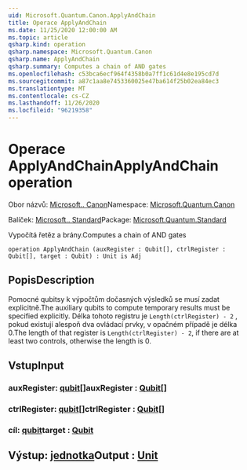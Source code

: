 ```yaml
---
uid: Microsoft.Quantum.Canon.ApplyAndChain
title: Operace ApplyAndChain
ms.date: 11/25/2020 12:00:00 AM
ms.topic: article
qsharp.kind: operation
qsharp.namespace: Microsoft.Quantum.Canon
qsharp.name: ApplyAndChain
qsharp.summary: Computes a chain of AND gates
ms.openlocfilehash: c53bca6ecf964f4358b0a7ff1c61d4e8e195cd7d
ms.sourcegitcommit: a87c1aa8e7453360025e47ba614f25b02ea84ec3
ms.translationtype: MT
ms.contentlocale: cs-CZ
ms.lasthandoff: 11/26/2020
ms.locfileid: "96219358"
---
```

# <a name="applyandchain-operation"></a><span data-ttu-id="83f63-102">Operace ApplyAndChain</span><span class="sxs-lookup"><span data-stu-id="83f63-102">ApplyAndChain operation</span></span>

<span data-ttu-id="83f63-103">Obor názvů: [Microsoft.. Canon](xref:Microsoft.Quantum.Canon)</span><span class="sxs-lookup"><span data-stu-id="83f63-103">Namespace: [Microsoft.Quantum.Canon](xref:Microsoft.Quantum.Canon)</span></span>

<span data-ttu-id="83f63-104">Balíček: [Microsoft.. Standard](https://nuget.org/packages/Microsoft.Quantum.Standard)</span><span class="sxs-lookup"><span data-stu-id="83f63-104">Package: [Microsoft.Quantum.Standard](https://nuget.org/packages/Microsoft.Quantum.Standard)</span></span>


<span data-ttu-id="83f63-105">Vypočítá řetěz a brány.</span><span class="sxs-lookup"><span data-stu-id="83f63-105">Computes a chain of AND gates</span></span>

```qsharp
operation ApplyAndChain (auxRegister : Qubit[], ctrlRegister : Qubit[], target : Qubit) : Unit is Adj
```


## <a name="description"></a><span data-ttu-id="83f63-106">Popis</span><span class="sxs-lookup"><span data-stu-id="83f63-106">Description</span></span>

<span data-ttu-id="83f63-107">Pomocné qubitsy k výpočtům dočasných výsledků se musí zadat explicitně.</span><span class="sxs-lookup"><span data-stu-id="83f63-107">The auxiliary qubits to compute temporary results must be specified explicitly.</span></span>
<span data-ttu-id="83f63-108">Délka tohoto registru je `Length(ctrlRegister) - 2` , pokud existují alespoň dva ovládací prvky, v opačném případě je délka 0.</span><span class="sxs-lookup"><span data-stu-id="83f63-108">The length of that register is `Length(ctrlRegister) - 2`, if there are at least two controls, otherwise the length is 0.</span></span>

## <a name="input"></a><span data-ttu-id="83f63-109">Vstup</span><span class="sxs-lookup"><span data-stu-id="83f63-109">Input</span></span>

### <a name="auxregister--qubit"></a><span data-ttu-id="83f63-110">auxRegister: [qubit](xref:microsoft.quantum.lang-ref.qubit)[]</span><span class="sxs-lookup"><span data-stu-id="83f63-110">auxRegister : [Qubit](xref:microsoft.quantum.lang-ref.qubit)[]</span></span>




### <a name="ctrlregister--qubit"></a><span data-ttu-id="83f63-111">ctrlRegister: [qubit](xref:microsoft.quantum.lang-ref.qubit)[]</span><span class="sxs-lookup"><span data-stu-id="83f63-111">ctrlRegister : [Qubit](xref:microsoft.quantum.lang-ref.qubit)[]</span></span>




### <a name="target--qubit"></a><span data-ttu-id="83f63-112">cíl: [qubit](xref:microsoft.quantum.lang-ref.qubit)</span><span class="sxs-lookup"><span data-stu-id="83f63-112">target : [Qubit](xref:microsoft.quantum.lang-ref.qubit)</span></span>





## <a name="output--unit"></a><span data-ttu-id="83f63-113">Výstup: [jednotka](xref:microsoft.quantum.lang-ref.unit)</span><span class="sxs-lookup"><span data-stu-id="83f63-113">Output : [Unit](xref:microsoft.quantum.lang-ref.unit)</span></span>

